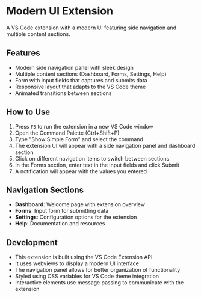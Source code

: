 # Modern UI Extension

A VS Code extension with a modern UI featuring side navigation and multiple content sections.

## Features

- Modern side navigation panel with sleek design
- Multiple content sections (Dashboard, Forms, Settings, Help)
- Form with input fields that captures and submits data
- Responsive layout that adapts to the VS Code theme
- Animated transitions between sections

## How to Use

1. Press `F5` to run the extension in a new VS Code window
2. Open the Command Palette (Ctrl+Shift+P)
3. Type "Show Simple Form" and select the command
4. The extension UI will appear with a side navigation panel and dashboard section
5. Click on different navigation items to switch between sections
6. In the Forms section, enter text in the input fields and click Submit
7. A notification will appear with the values you entered

## Navigation Sections

- **Dashboard**: Welcome page with extension overview
- **Forms**: Input form for submitting data
- **Settings**: Configuration options for the extension
- **Help**: Documentation and resources

## Development

- This extension is built using the VS Code Extension API
- It uses webviews to display a modern UI interface
- The navigation panel allows for better organization of functionality
- Styled using CSS variables for VS Code theme integration
- Interactive elements use message passing to communicate with the extension
